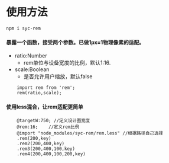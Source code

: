 # 使用方法
	npm i syc-rem
#### 暴露一个函数，接受两个参数。已做1px=1物理像素的适配。
+ ratio:Number
	+ rem单位与设备宽度的比例，默认1:16.
+ scale:Boolean
	+ 是否允许用户缩放，默认false

```
	import rem from 'rem';
	rem(ratio,scale);
```
#### 使用less混合，让rem适配更简单
```
	@targetW:750; //定义设计图宽度
	@rem:16;	//定义rem比例
	@import "node_modules/syc-rem/rem.less" //根据路径自己选择
	.rem(200,key)
	.rem2(200,400,key)
	.rem3(200,400,100,key)
	.rem4(200,400,100,200,key)
```
